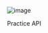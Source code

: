 ![image](https://github.com/gagnierjoshua/Restful-APIs-for-ScrapMaster-Extension/assets/134977378/22760a39-55b5-4f77-be9a-f80672476bad)


Practice API 
